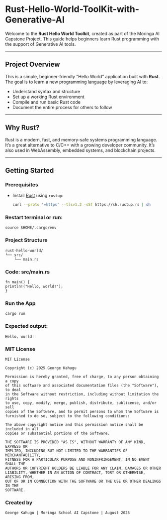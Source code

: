 # Rust-Hello-World-ToolKit-with-Generative-AI
Welcome to the **Rust Hello World Toolkit**, created as part of the Moringa AI Capstone Project. This guide helps beginners learn Rust programming with the support of Generative AI tools.

---

##  Project Overview

This is a simple, beginner-friendly "Hello World" application built with **Rust**. The goal is to learn a new programming language by leveraging AI to:
- Understand syntax and structure
- Set up a working Rust environment
- Compile and run basic Rust code
- Document the entire process for others to follow

---

##  Why Rust?

Rust is a modern, fast, and memory-safe systems programming language. It’s a great alternative to C/C++ with a growing developer community. It’s also used in WebAssembly, embedded systems, and blockchain projects.

---

##  Getting Started

### Prerequisites
- Install [Rust](https://www.rust-lang.org/tools/install) using `rustup`:
  ```bash
  curl --proto '=https' --tlsv1.2 -sSf https://sh.rustup.rs | sh

### Restart terminal or run:
    source $HOME/.cargo/env
    
### Project Structure
    rust-hello-world/
    └── src/
        └── main.rs
        
### Code: src/main.rs
    fn main() {
    println!("Hello, world!");
    }

### Run the App
    cargo run

### Expected output:
    Hello, world!
    
### MIT License
    
    MIT License
    
    Copyright (c) 2025 George Kahugu
    
    Permission is hereby granted, free of charge, to any person obtaining a copy
    of this software and associated documentation files (the "Software"), to deal
    in the Software without restriction, including without limitation the rights
    to use, copy, modify, merge, publish, distribute, sublicense, and/or sell
    copies of the Software, and to permit persons to whom the Software is
    furnished to do so, subject to the following conditions:
    
    The above copyright notice and this permission notice shall be included in all
    copies or substantial portions of the Software.
    
    THE SOFTWARE IS PROVIDED "AS IS", WITHOUT WARRANTY OF ANY KIND, EXPRESS OR
    IMPLIED, INCLUDING BUT NOT LIMITED TO THE WARRANTIES OF MERCHANTABILITY,
    FITNESS FOR A PARTICULAR PURPOSE AND NONINFRINGEMENT. IN NO EVENT SHALL THE
    AUTHORS OR COPYRIGHT HOLDERS BE LIABLE FOR ANY CLAIM, DAMAGES OR OTHER
    LIABILITY, WHETHER IN AN ACTION OF CONTRACT, TORT OR OTHERWISE, ARISING FROM,
    OUT OF OR IN CONNECTION WITH THE SOFTWARE OR THE USE OR OTHER DEALINGS IN THE
    SOFTWARE.


###  Created by
    George Kahugu | Moringa School AI Capstone | August 2025
